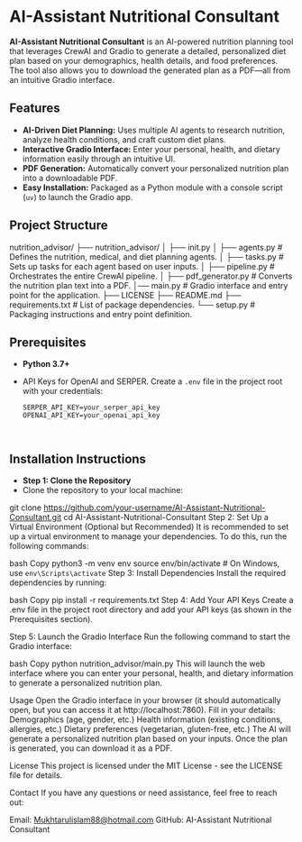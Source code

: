 # AI-Assistant Nutritional Consultant

**AI-Assistant Nutritional Consultant** is an AI-powered nutrition planning tool that leverages CrewAI and Gradio to generate a detailed, personalized diet plan based on your demographics, health details, and food preferences. The tool also allows you to download the generated plan as a PDF—all from an intuitive Gradio interface.

## Features

- **AI-Driven Diet Planning:** Uses multiple AI agents to research nutrition, analyze health conditions, and craft custom diet plans.
- **Interactive Gradio Interface:** Enter your personal, health, and dietary information easily through an intuitive UI.
- **PDF Generation:** Automatically convert your personalized nutrition plan into a downloadable PDF.
- **Easy Installation:** Packaged as a Python module with a console script (`uv`) to launch the Gradio app.

## Project Structure

nutrition_advisor/ ├── nutrition_advisor/ 
                   │ ├── init.py │ 
                     ├── agents.py # Defines the nutrition, medical, and diet planning agents. │ 
                     ├── tasks.py # Sets up tasks for each agent based on user inputs. │ 
                     ├── pipeline.py # Orchestrates the entire CrewAI pipeline. │ 
                     ├── pdf_generator.py # Converts the nutrition plan text into a PDF. 
                     │── main.py # Gradio interface and entry point for the application. 
                     ├── LICENSE 
                     ├── README.md 
                     ├── requirements.txt # List of package dependencies. 
                     └── setup.py # Packaging instructions and entry point definition.



## Prerequisites

- **Python 3.7+**  
- API Keys for OpenAI and SERPER. Create a `.env` file in the project root with your credentials:

  ```env
  SERPER_API_KEY=your_serper_api_key
  OPENAI_API_KEY=your_openai_api_key



## Installation Instructions
- **Step 1: Clone the Repository**
- Clone the repository to your local machine:

git clone https://github.com/your-username/AI-Assistant-Nutritional-Consultant.git
cd AI-Assistant-Nutritional-Consultant
Step 2: Set Up a Virtual Environment (Optional but Recommended)
It is recommended to set up a virtual environment to manage your dependencies. To do this, run the following commands:

bash
Copy
python3 -m venv env
source env/bin/activate  # On Windows, use `env\Scripts\activate`
Step 3: Install Dependencies
Install the required dependencies by running:

bash
Copy
pip install -r requirements.txt
Step 4: Add Your API Keys
Create a .env file in the project root directory and add your API keys (as shown in the Prerequisites section).

Step 5: Launch the Gradio Interface
Run the following command to start the Gradio interface:

bash
Copy
python nutrition_advisor/main.py
This will launch the web interface where you can enter your personal, health, and dietary information to generate a personalized nutrition plan.

Usage
Open the Gradio interface in your browser (it should automatically open, but you can access it at http://localhost:7860).
Fill in your details:
Demographics (age, gender, etc.)
Health information (existing conditions, allergies, etc.)
Dietary preferences (vegetarian, gluten-free, etc.)
The AI will generate a personalized nutrition plan based on your inputs.
Once the plan is generated, you can download it as a PDF.


License
This project is licensed under the MIT License - see the LICENSE file for details.

Contact
If you have any questions or need assistance, feel free to reach out:

Email: Mukhtarulislam88@hotmail.com
GitHub: AI-Assistant Nutritional Consultant
